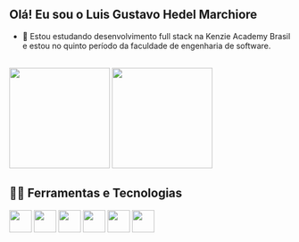## Olá! Eu sou o Luis Gustavo Hedel Marchiore

- 🌱 Estou estudando desenvolvimento full stack na Kenzie Academy Brasil e estou no quinto período da faculdade de engenharia de software.

<div style="display: inline_block"><br>
<img height="180em" src="https://github-readme-stats.vercel.app/api/top-langs/?username=LuisGHM&layout=compact&langs_count=7&theme=tokyonight"/>
<img height="180em" src="https://github-readme-stats.vercel.app/api?username=GustavoAvilaa&show_icons=true&theme=transparent"/>
</div>

## 👨‍💻 Ferramentas e Tecnologias
<img src="https://cdn.jsdelivr.net/gh/devicons/devicon/icons/html5/html5-original.svg" width="40" height="40" /> <img src="https://cdn.jsdelivr.net/gh/devicons/devicon/icons/css3/css3-original.svg" width="40" height="40"/> <img src="https://cdn.jsdelivr.net/gh/devicons/devicon/icons/javascript/javascript-original.svg" width="40" height="40"/> <img src="https://cdn.jsdelivr.net/gh/devicons/devicon/icons/csharp/csharp-original.svg" width="40" height="40" /> 
<img src="https://cdn.jsdelivr.net/gh/devicons/devicon/icons/dotnetcore/dotnetcore-original.svg" width="40" height="40" /> <img src="https://cdn.jsdelivr.net/gh/devicons/devicon/icons/postgresql/postgresql-original.svg" width="40" height="40"/>


